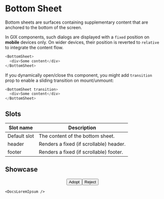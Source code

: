 <script lang="ts">
    import BottomSheet from "$lib/components/BottomSheet.svelte";
    import DocsLoremIpsum from "$docs/components/DocsLoremIpsum.svelte";
</script>

# Bottom Sheet

Bottom sheets are surfaces containing supplementary content that are anchored to the bottom of the screen.

In GIX components, such dialogs are displayed with a `fixed` position on **mobile** devices only. On wider devices, their position is reverted to `relative` to integrate the content flow.

```javascript
<BottomSheet>
  <div>Some content</div>
</BottomSheet>
```

If you dynamically open/close ths component, you might add `transition` prop to enable a sliding transition on mount/unmount:

```javascript
<BottomSheet transition>
  <div>Some content</div>
</BottomSheet>
```

## Slots

| Slot name    | Description                             |
| ------------ | --------------------------------------- |
| Default slot | The content of the bottom sheet.        |
| header       | Renders a fixed (if scrollable) header. |
| footer       | Renders a fixed (if scrollable) footer. |

## Showcase

<BottomSheet>
    <div class="buttons" style="padding: var(--padding);">
        <button class="success small">Adopt</button>
        <button class="danger small">Reject</button>
    </div>
    
    <DocsLoremIpsum />
</BottomSheet>

<style lang="scss">
    .buttons {
        display: flex;
        justify-content: center;
        gap: var(--padding);
    }
</style>
